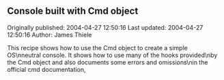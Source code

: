 ## Console built with Cmd object 
Originally published: 2004-04-27 12:50:16 
Last updated: 2004-04-27 12:50:16 
Author: James Thiele 
 
This recipe shows how to use the Cmd object to create a simple OS\nneutral console. It shows how to use many of the hooks provided\nby the Cmd object and also documents some errors and omissions\nin the official cmd documentation,